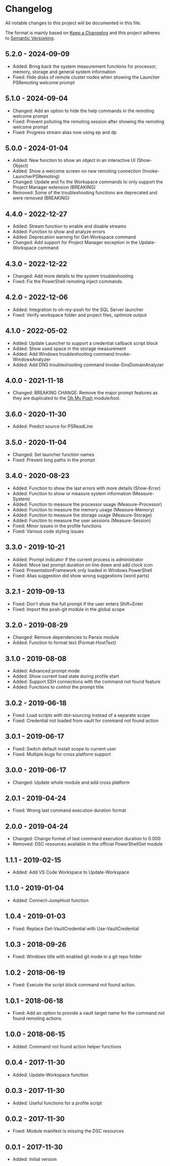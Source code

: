# Changelog

All notable changes to this project will be documented in this file.

The format is mainly based on [Keep a Changelog](http://keepachangelog.com/)
and this project adheres to [Semantic Versioning](http://semver.org/).

## 5.2.0 - 2024-09-09

* Added: Bring back the system measurement functions for processor, memory, storage and general system information
* Fixed: Hide disks of remote cluster nodes when showing the Launcher PSRemoting welcome prompt

## 5.1.0 - 2024-09-04

* Changed: Add an option to hide the help commands in the remoting welcome prompt
* Fixed: Prevent polluting the remoting session after showing the remoting welcome prompt
* Fixed: Progress stream alias now using ep and dp

## 5.0.0 - 2024-01-04

* Added: New function to show an object in an interactive UI (Show-Object)
* Added: Show a welcome screen on new remoting connection (Invoke-LauncherPSRemoting)
* Changed: Update and fix the Workspace commands to only support the Project Manager extension (BREAKING)
* Removed: Some of the troubleshooting functions are deprecated and were removed (BREAKING)

## 4.4.0 - 2022-12-27

* Added: Stream function to enable and disable streams
* Added: Function to show and analyze errors
* Added: Deprecation warning for Get-Workspace command
* Changed: Add support for Project Manager exception in the Update-Workspace command

## 4.3.0 - 2022-12-22

* Changed: Add more details to the system troubleshooting
* Fixed: Fix the PowerShell remoting inject commands

## 4.2.0 - 2022-12-06

* Added: Integration to oh-my-posh for the SQL Server launcher
* Fixed: Verify workspace folder and project files, optimize output

## 4.1.0 - 2022-05-02

* Added: Update Launcher to support a credential callback script block
* Added: Show used space in the storage measurement
* Added: Add Windows troubleshooting command Invoke-WindowsAnalyzer
* Added: Add DNS troubleshooting command Invoke-DnsDomainAnalyzer

## 4.0.0 - 2021-11-18

* Changed: BREAKING CHANGE: Remove the major prompt features as they are
  duplicated to the [Oh My Posh](https://ohmyposh.dev/) module/tool.

## 3.6.0 - 2020-11-30

* Added: Predict source for PSReadLine

## 3.5.0 - 2020-11-04

* Changed: Set launcher function names
* Fixed: Prevent long paths in the prompt

## 3.4.0 - 2020-08-23

* Added: Function to show the last errors with more details (Show-Error)
* Added: Function to show or measure system information (Measure-System)
* Added: Function to measure the processor usage (Measure-Processor)
* Added: Function to measure the memory usage (Measure-Memory)
* Added: Function to measure the storage usage (Measure-Storage)
* Added: Function to measure the user sessions (Measure-Session)
* Fixed: Minor issues in the profile functions
* Fixed: Various code styling issues

## 3.3.0 - 2019-10-21

* Added: Prompt indicator if the current process is administrator
* Added: Move last prompt duration on line down and add clock icon
* Fixed: PresentationFramework only loaded in Windows PowerShell
* Fixed: Alias suggestion did show wrong suggestions (word parts)

## 3.2.1 - 2019-09-13

* Fixed: Don't show the full prompt if the user enters Shift+Enter
* Fixed: Import the posh-git module in the global scope

## 3.2.0 - 2019-08-29

* Changed: Remove dependencies to Pansis module
* Added: Function to format text (Format-HostText)

## 3.1.0 - 2019-08-08

* Added: Advanced prompt mode
* Added: Show current load state during profile start
* Added: Support SSH connections with the command not found feature
* Added: Functions to control the prompt title

## 3.0.2 - 2019-06-18

* Fixed: Load scripts with dot-sourcing instead of a separate scope
* Fixed: Credential not loaded from vault for command not found action

## 3.0.1 - 2019-06-17

* Fixed: Switch default install scope to current user
* Fixed: Multiple bugs for cross platform support

## 3.0.0 - 2019-06-17

* Changed: Update whole module and add cross platform

## 2.0.1 - 2019-04-24

* Fixed: Wrong last command execution duration format

## 2.0.0 - 2019-04-24

* Changed: Change format of last command execution duration to 0.000
* Removed: DSC resources available in the official PowerShellGet module

## 1.1.1 - 2019-02-15

* Added: Add VS Code Workspace to Update-Workspace

## 1.1.0 - 2019-01-04

* Added: Connect-JumpHost function

## 1.0.4 - 2019-01-03

* Fixed: Replace Get-VaultCredential with Use-VaultCredential

## 1.0.3 - 2018-09-26

* Fixed: Windows title with enabled git mode in a git repo folder

## 1.0.2 - 2018-06-19

* Fixed: Execute the script block command not found action.

## 1.0.1 - 2018-06-18

* Fixed: Add an option to provide a vault target name for the command not found
  remoting actions.

## 1.0.0 - 2018-06-15

* Added: Command not found action helper functions

## 0.0.4 - 2017-11-30

* Added: Update-Workspace function

## 0.0.3 - 2017-11-30

* Added: Useful functions for a profile script

## 0.0.2 - 2017-11-30

* Fixed: Module manifest is missing the DSC resources

## 0.0.1 - 2017-11-30

* Added: Initial version
